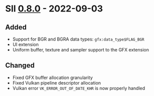 # Sll [0.8.0] - 2022-09-03

## Added

- Support for BGR and BGRA data types: `gfx:data_type$FLAG_BGR`
- UI extension
- Uniform buffer, texture and sampler support to the GFX extension

## Changed

- Fixed GFX buffer allocation granularity
- Fixed Vulkan pipeline descriptor allocation
- Vulkan error `VK_ERROR_OUT_OF_DATE_KHR` is now properly handled

[0.8.0]: https://github.com/sl-lang/sll/compare/sll-v0.7.32...sll-v0.8.0
